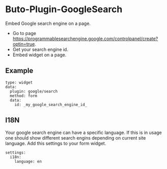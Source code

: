 # Buto-Plugin-GoogleSearch
Embed Google search engine on a page.
- Go to page https://programmablesearchengine.google.com/controlpanel/create?optin=true.
- Get your search engine id.
- Embed widget on a page.

## Example
````
type: widget
data:
  plugin: google/search
  method: form
  data:
    id: _my_google_search_engine_id_
````

## I18N
Your google search engine can have a specific language.
If this is in usage one should show different search engins depending on current site language.
Add this settings to your form widget.
````
settings:
  i18n:
    language: en
````
